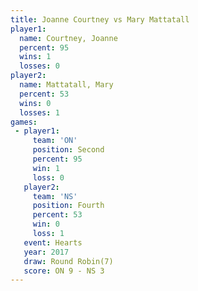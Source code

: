 ```yaml
---
title: Joanne Courtney vs Mary Mattatall
player1:                
  name: Courtney, Joanne
  percent: 95           
  wins: 1               
  losses: 0             
player2:                
  name: Mattatall, Mary 
  percent: 53           
  wins: 0               
  losses: 1             
games:
 - player1:          
     team: 'ON'      
     position: Second
     percent: 95     
     win: 1          
     loss: 0         
   player2:          
     team: 'NS'      
     position: Fourth
     percent: 53     
     win: 0          
     loss: 1         
   event: Hearts       
   year: 2017          
   draw: Round Robin(7)
   score: ON 9 - NS 3  
---
```

